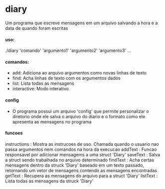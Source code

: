 # diary

Um programa que escreve mensagens em um arquivo salvando a hora e a data de quando foram escritas

#### uso: 
./diary 'comando' 'argumento1' 'argumento2' 'argumento3' ...

#### comandos:
  * add:  Adiciona ao arquivo argumentos como novas linhas de texto
  * find: Acha linhas de texto com os argumentos dados
  * list: Lista todas as mensagens
  * interactive: Modo interativo

#### config
  * O programa possui um arquivo 'config' que permite personalizar o diretorio onde ele salva o arquivo do diario e o formato como ele apresenta as mensagens no programa

#### funcoes
  instructions : Mostra as instrucoes de uso. Chamada quando o usuario nao passa argumentos nem comandos na hora da execucao
  addText      : Funcao responsavel por adicionar mensagems a uma struct 'Diary'
  saveText     : Salva a struct sendo trabalhada no arquivo determinado
  findText     : Acha certas mensagens dentro da struck 'Diary' baseado em um texto passado, retornando um vetor de mensagens contendo as mensagens encontradas
  getText      : Recupera as mensagens do arquivo para a struct 'Diary'
  listText     : Lista todas as mensagens da struck 'Diary'


  

